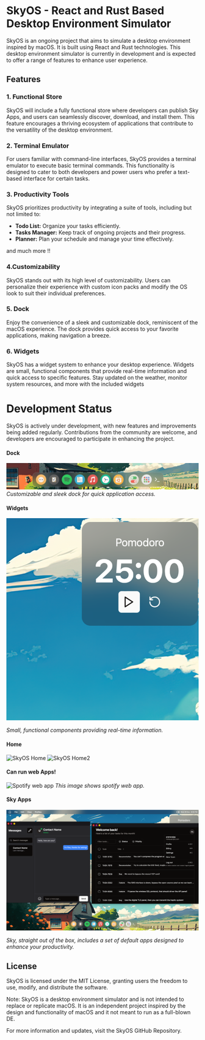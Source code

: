# SkyOS - React and Rust Based Desktop Environment Simulator

SkyOS is an ongoing project that aims to simulate a desktop environment inspired by macOS. It is built using React and Rust technologies. This desktop environment simulator is currently in development and is expected to offer a range of features to enhance user experience.

## Features

### 1. Functional Store
SkyOS will include a fully functional store where developers can publish Sky Apps, and users can seamlessly discover, download, and install them. This feature encourages a thriving ecosystem of applications that contribute to the versatility of the desktop environment.

### 2. Terminal Emulator
For users familiar with command-line interfaces, SkyOS provides a terminal emulator to execute basic terminal commands. This functionality is designed to cater to both developers and power users who prefer a text-based interface for certain tasks.

### 3. Productivity Tools
SkyOS prioritizes productivity by integrating a suite of tools, including but not limited to:
- **Todo List:** Organize your tasks efficiently.
- **Tasks Manager:** Keep track of ongoing projects and their progress.
- **Planner:** Plan your schedule and manage your time effectively.

and much more !!

### 4.Customizability


SkyOS stands out with its high level of customizability. Users can personalize their experience with custom icon packs and modify the OS look to suit their individual preferences.

### 5. Dock
Enjoy the convenience of a sleek and customizable dock, reminiscent of the macOS experience. The dock provides quick access to your favorite applications, making navigation a breeze.

### 6. Widgets
SkyOS has a widget system to enhance your desktop experience. Widgets are small, functional components that provide real-time information and quick access to specific features. Stay updated on the weather, monitor system resources, and more with the included widgets

# Development Status

SkyOS is actively under development, with new features and improvements being added regularly. Contributions from the community are welcome, and developers are encouraged to participate in enhancing the project.

#### Dock
![SkyOS Dock](images/dock.png)
*Customizable and sleek dock for quick application access.*

#### Widgets
![SkyOS Widgets](images/widgets.png)

*Small, functional components providing real-time information.*

#### Home
![SkyOS Home](images/home.png)
![SkyOS Home2](images/home1.png)

#### Can run web Apps!
![Spotify web app](images/webapp.png)
*This image shows spotify web app.*

#### Sky Apps
![Sky apps](images/BAsicApps.png)

*Sky, straight out of the box, includes a set of default apps designed to enhance your productivity.*





## License

SkyOS is licensed under the MIT License, granting users the freedom to use, modify, and distribute the software.

Note: SkyOS is a desktop environment simulator and is not intended to replace or replicate macOS. It is an independent project inspired by the design and functionality of macOS and it not meant to run as a full-blown DE.

For more information and updates, visit the SkyOS GitHub Repository.